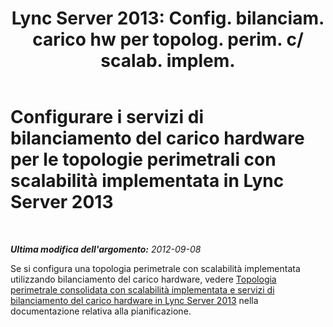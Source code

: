 ﻿---
title: "Lync Server 2013: Config. bilanciam. carico hw per topolog. perim. c/ scalab. implem."
TOCTitle: Configurare i servizi di bilanciamento del carico hardware per le topologie perimetrali con scalabilità implementata
ms:assetid: 77b4dd64-5eff-4b67-a441-2adaa22a0fd9
ms:mtpsurl: https://technet.microsoft.com/it-it/library/Gg398586(v=OCS.15)
ms:contentKeyID: 49301036
ms.date: 08/24/2015
mtps_version: v=OCS.15
ms.translationtype: HT
---

# Configurare i servizi di bilanciamento del carico hardware per le topologie perimetrali con scalabilità implementata in Lync Server 2013

 

_**Ultima modifica dell'argomento:** 2012-09-08_

Se si configura una topologia perimetrale con scalabilità implementata utilizzando bilanciamento del carico hardware, vedere [Topologia perimetrale consolidata con scalabilità implementata e servizi di bilanciamento del carico hardware in Lync Server 2013](lync-server-2013-scaled-consolidated-edge-with-hardware-load-balancers.md) nella documentazione relativa alla pianificazione.

